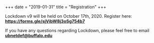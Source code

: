 +++
date = "2019-01-31"
title = "Registration"
+++

Lockdown v9 will be held on October 17th, 2020. Register here: **https://forms.gle/sjVibW8j3oSg754b7**


If you have any questions regarding Lockdown, please feel free to email **ubnetdef@buffalo.edu**
